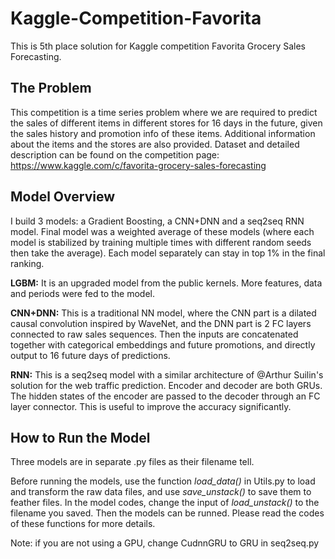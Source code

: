 # Kaggle-Competition-Favorita

This is 5th place solution for Kaggle competition Favorita Grocery Sales Forecasting.  

## The Problem

This competition is a time series problem where we are required to predict the sales of different items in different stores for 16 days in the future, given the sales history and promotion info of these items. Additional information about the items and the stores are also provided. Dataset and detailed description can be found on the competition page: https://www.kaggle.com/c/favorita-grocery-sales-forecasting

## Model Overview

I build 3 models: a Gradient Boosting, a CNN+DNN and a seq2seq RNN model. Final model was a weighted average of these models (where each model is stabilized by training multiple times with different random seeds then take the average). Each model separately can stay in top 1% in the final ranking.

**LGBM:** It is an upgraded model from the public kernels. More features, data and periods were fed to the model.

**CNN+DNN:** This is a traditional NN model, where the CNN part is a dilated causal convolution inspired by WaveNet, and the DNN part is 2 FC layers connected to raw sales sequences. Then the inputs are concatenated together with categorical embeddings and future promotions, and directly output to 16 future days of predictions.

**RNN:** This is a seq2seq model with a similar architecture of @Arthur Suilin's solution for the web traffic prediction. Encoder and decoder are both GRUs. The hidden states of the encoder are passed to the decoder through an FC layer connector. This is useful to improve the accuracy significantly.

## How to Run the Model

Three models are in separate .py files as their filename tell.

Before running the models, use the function *load_data()* in Utils.py to load and transform the raw data files, and use *save_unstack()* to save them to feather files. In the model codes, change the input of *load_unstack()* to the filename you saved. Then the models can be runned. Please read the codes of these functions for more details.

Note: if you are not using a GPU, change CudnnGRU to GRU in seq2seq.py
